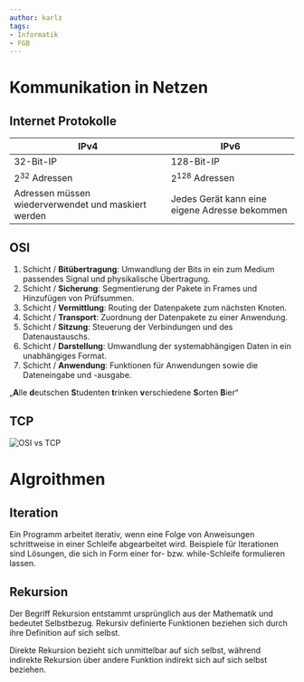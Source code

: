 ```yaml
---
author: karlz
tags:
- Informatik
- FGB
---
```


# Kommunikation in Netzen

## Internet Protokolle

| IPv4                                                | IPv6                                          |
| --------------------------------------------------- | --------------------------------------------- |
| $32$-Bit-IP                                         | $128$-Bit-IP                                  |
| $2^{32}$ Adressen                                   | $2^{128}$ Adressen                            |
| Adressen müssen wiederverwendet und maskiert werden | Jedes Gerät kann eine eigene Adresse bekommen |

## OSI

1. Schicht / **Bitübertragung**: Umwandlung der Bits in ein zum Medium passendes Signal und physikalische Übertragung.
1. Schicht / **Sicherung**: Segmentierung der Pakete in Frames und Hinzufügen von Prüfsummen.
1. Schicht / **Vermittlung**: Routing der Datenpakete zum nächsten Knoten.
1. Schicht / **Transport**: Zuordnung der Datenpakete zu einer Anwendung.
1. Schicht / **Sitzung**: Steuerung der Verbindungen und des Datenaustauschs.
1. Schicht / **Darstellung**: Umwandlung der systemabhängigen Daten in ein unabhängiges Format.
1. Schicht / **Anwendung**: Funktionen für Anwendungen sowie die Dateneingabe und -ausgabe.

„**A**lle **d**eutschen **S**tudenten **t**rinken **v**erschiedene **S**orten **B**ier“

## TCP

![OSI vs TCP](OSI%20vs%20TCP.png)

# Algroithmen

## Iteration

Ein Programm arbeitet iterativ, wenn eine Folge von Anweisungen schrittweise in einer Schleife abgearbeitet wird. Beispiele für Iterationen sind Lösungen, die sich in Form einer for- bzw. while-Schleife formulieren lassen.

## Rekursion

Der Begriff Rekursion entstammt ursprünglich aus der Mathematik und bedeutet Selbstbezug. Rekursiv definierte Funktionen beziehen sich durch ihre Definition auf sich selbst.

Direkte Rekursion bezieht sich unmittelbar auf sich selbst, während indirekte Rekursion über andere Funktion indirekt sich auf sich selbst beziehen.
